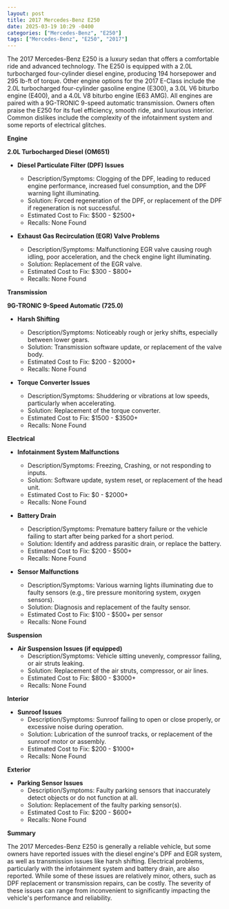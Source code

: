 ```yaml
---
layout: post
title: 2017 Mercedes-Benz E250
date: 2025-03-19 10:29 -0400
categories: ["Mercedes-Benz", "E250"]
tags: ["Mercedes-Benz", "E250", "2017"]
---
```

The 2017 Mercedes-Benz E250 is a luxury sedan that offers a comfortable ride and advanced technology. The E250 is equipped with a 2.0L turbocharged four-cylinder diesel engine, producing 194 horsepower and 295 lb-ft of torque. Other engine options for the 2017 E-Class include the 2.0L turbocharged four-cylinder gasoline engine (E300), a 3.0L V6 biturbo engine (E400), and a 4.0L V8 biturbo engine (E63 AMG). All engines are paired with a 9G-TRONIC 9-speed automatic transmission. Owners often praise the E250 for its fuel efficiency, smooth ride, and luxurious interior. Common dislikes include the complexity of the infotainment system and some reports of electrical glitches.

**Engine**

**2.0L Turbocharged Diesel (OM651)**

* **Diesel Particulate Filter (DPF) Issues**
    * Description/Symptoms: Clogging of the DPF, leading to reduced engine performance, increased fuel consumption, and the DPF warning light illuminating.
    * Solution: Forced regeneration of the DPF, or replacement of the DPF if regeneration is not successful.
    * Estimated Cost to Fix: $500 - $2500+
    * Recalls: None Found

* **Exhaust Gas Recirculation (EGR) Valve Problems**
    * Description/Symptoms: Malfunctioning EGR valve causing rough idling, poor acceleration, and the check engine light illuminating.
    * Solution: Replacement of the EGR valve.
    * Estimated Cost to Fix: $300 - $800+
    * Recalls: None Found

**Transmission**

**9G-TRONIC 9-Speed Automatic (725.0)**

* **Harsh Shifting**
    * Description/Symptoms: Noticeably rough or jerky shifts, especially between lower gears.
    * Solution: Transmission software update, or replacement of the valve body.
    * Estimated Cost to Fix: $200 - $2000+
    * Recalls: None Found

* **Torque Converter Issues**
    * Description/Symptoms: Shuddering or vibrations at low speeds, particularly when accelerating.
    * Solution: Replacement of the torque converter.
    * Estimated Cost to Fix: $1500 - $3500+
    * Recalls: None Found

**Electrical**

* **Infotainment System Malfunctions**
    * Description/Symptoms: Freezing, Crashing, or not responding to inputs.
    * Solution: Software update, system reset, or replacement of the head unit.
    * Estimated Cost to Fix: $0 - $2000+
    * Recalls: None Found

* **Battery Drain**
    * Description/Symptoms: Premature battery failure or the vehicle failing to start after being parked for a short period.
    * Solution: Identify and address parasitic drain, or replace the battery.
    * Estimated Cost to Fix: $200 - $500+
    * Recalls: None Found

* **Sensor Malfunctions**
    * Description/Symptoms: Various warning lights illuminating due to faulty sensors (e.g., tire pressure monitoring system, oxygen sensors).
    * Solution: Diagnosis and replacement of the faulty sensor.
    * Estimated Cost to Fix: $100 - $500+ per sensor
    * Recalls: None Found

**Suspension**

* **Air Suspension Issues (if equipped)**
    * Description/Symptoms: Vehicle sitting unevenly, compressor failing, or air struts leaking.
    * Solution: Replacement of the air struts, compressor, or air lines.
    * Estimated Cost to Fix: $800 - $3000+
    * Recalls: None Found

**Interior**

* **Sunroof Issues**
    * Description/Symptoms: Sunroof failing to open or close properly, or excessive noise during operation.
    * Solution: Lubrication of the sunroof tracks, or replacement of the sunroof motor or assembly.
    * Estimated Cost to Fix: $200 - $1000+
    * Recalls: None Found

**Exterior**

* **Parking Sensor Issues**
    * Description/Symptoms: Faulty parking sensors that inaccurately detect objects or do not function at all.
    * Solution: Replacement of the faulty parking sensor(s).
    * Estimated Cost to Fix: $200 - $600+
    * Recalls: None Found

**Summary**

The 2017 Mercedes-Benz E250 is generally a reliable vehicle, but some owners have reported issues with the diesel engine's DPF and EGR system, as well as transmission issues like harsh shifting. Electrical problems, particularly with the infotainment system and battery drain, are also reported. While some of these issues are relatively minor, others, such as DPF replacement or transmission repairs, can be costly. The severity of these issues can range from inconvenient to significantly impacting the vehicle's performance and reliability.

